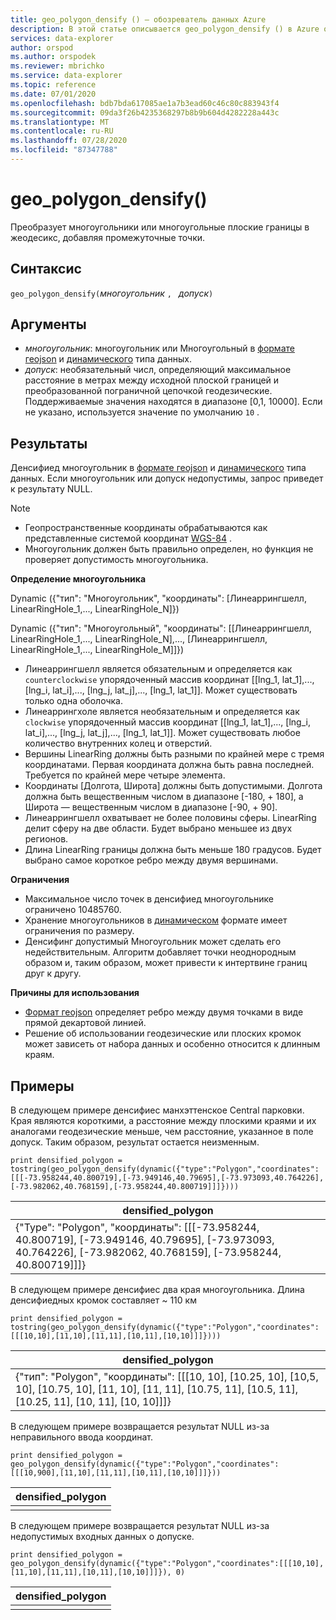 ```yaml
---
title: geo_polygon_densify () — обозреватель данных Azure
description: В этой статье описывается geo_polygon_densify () в Azure обозреватель данных.
services: data-explorer
author: orspod
ms.author: orspodek
ms.reviewer: mbrichko
ms.service: data-explorer
ms.topic: reference
ms.date: 07/01/2020
ms.openlocfilehash: bdb7bda617085ae1a7b3ead60c46c80c883943f4
ms.sourcegitcommit: 09da3f26b4235368297b8b9b604d4282228a443c
ms.translationtype: MT
ms.contentlocale: ru-RU
ms.lasthandoff: 07/28/2020
ms.locfileid: "87347788"
---
```

# <a name="geo_polygon_densify"></a>geo_polygon_densify()

Преобразует многоугольники или многоугольные плоские границы в жеодесикс, добавляя промежуточные точки.

## <a name="syntax"></a>Синтаксис

`geo_polygon_densify(`*многоугольник* `, ` *допуск*`)`

## <a name="arguments"></a>Аргументы

* *многоугольник*: многоугольник или Многоугольный в [формате геоjson](https://tools.ietf.org/html/rfc7946) и [динамического](./scalar-data-types/dynamic.md) типа данных.
* *допуск*: необязательный числ, определяющий максимальное расстояние в метрах между исходной плоской границей и преобразованной пограничной цепочкой геодезические. Поддерживаемые значения находятся в диапазоне [0,1, 10000]. Если не указано, используется значение по умолчанию `10` .

## <a name="returns"></a>Результаты

Денсифиед многоугольник в [формате геоjson](https://tools.ietf.org/html/rfc7946) и [динамического](./scalar-data-types/dynamic.md) типа данных. Если многоугольник или допуск недопустимы, запрос приведет к результату NULL.

> [!NOTE]
> * Геопространственные координаты обрабатываются как представленные системой координат [WGS-84](https://earth-info.nga.mil/GandG/update/index.php?action=home) .
> * Многоугольник должен быть правильно определен, но функция не проверяет допустимость многоугольника.

**Определение многоугольника**

Dynamic ({"тип": "Многоугольник", "координаты": [Линеаррингшелл, LinearRingHole_1,..., LinearRingHole_N]})

Dynamic ({"тип": "Многоугольный", "координаты": [[Линеаррингшелл, LinearRingHole_1,..., LinearRingHole_N],..., [Линеаррингшелл, LinearRingHole_1,..., LinearRingHole_M]]})

* Линеаррингшелл является обязательным и определяется как `counterclockwise` упорядоченный массив координат [[lng_1, lat_1],..., [lng_i, lat_i],..., [lng_j, lat_j],..., [lng_1, lat_1]]. Может существовать только одна оболочка.
* Линеаррингхоле является необязательным и определяется как `clockwise` упорядоченный массив координат [[lng_1, lat_1],..., [lng_i, lat_i],..., [lng_j, lat_j],..., [lng_1, lat_1]]. Может существовать любое количество внутренних колец и отверстий.
* Вершины LinearRing должны быть разными по крайней мере с тремя координатами. Первая координата должна быть равна последней. Требуется по крайней мере четыре элемента.
* Координаты [Долгота, Широта] должны быть допустимыми. Долгота должна быть вещественным числом в диапазоне [-180, + 180], а Широта — вещественным числом в диапазоне [-90, + 90].
* Линеаррингшелл охватывает не более половины сферы. LinearRing делит сферу на две области. Будет выбрано меньшее из двух регионов.
* Длина LinearRing границы должна быть меньше 180 градусов. Будет выбрано самое короткое ребро между двумя вершинами.

**Ограничения**

* Максимальное число точек в денсифиед многоугольнике ограничено 10485760.
* Хранение многоугольников в [динамическом](./scalar-data-types/dynamic.md) формате имеет ограничения по размеру.
* Денсифинг допустимый Многоугольник может сделать его недействительным. Алгоритм добавляет точки неоднородным образом и, таким образом, может привести к интертвине границ друг к другу.

**Причины для использования**

* [Формат геоjson](https://tools.ietf.org/html/rfc7946) определяет ребро между двумя точками в виде прямой декартовой линией.
* Решение об использовании геодезические или плоских кромок может зависеть от набора данных и особенно относится к длинным краям.

## <a name="examples"></a>Примеры

В следующем примере денсифиес манхэттенское Central парковки. Края являются короткими, а расстояние между плоскими краями и их аналогами геодезические меньше, чем расстояние, указанное в поле допуск. Таким образом, результат остается неизменным.

```kusto
print densified_polygon = tostring(geo_polygon_densify(dynamic({"type":"Polygon","coordinates":[[[-73.958244,40.800719],[-73.949146,40.79695],[-73.973093,40.764226],[-73.982062,40.768159],[-73.958244,40.800719]]]})))
```

|densified_polygon|
|---|
|{"Type": "Polygon", "координаты": [[[-73.958244, 40.800719], [-73.949146, 40.79695], [-73.973093, 40.764226], [-73.982062, 40.768159], [-73.958244, 40.800719]]]}|

В следующем примере денсифиес два края многоугольника. Длина денсифиедных кромок составляет ~ 110 км

```kusto
print densified_polygon = tostring(geo_polygon_densify(dynamic({"type":"Polygon","coordinates":[[[10,10],[11,10],[11,11],[10,11],[10,10]]]})))
```

|densified_polygon|
|---|
|{"тип": "Polygon", "координаты": [[[10, 10], [10.25, 10], [10,5, 10], [10.75, 10], [11, 10], [11, 11], [10.75, 11], [10.5, 11], [10.25, 11], [10, 11], [10, 10]]]}|

В следующем примере возвращается результат NULL из-за неправильного ввода координат.

```kusto
print densified_polygon = geo_polygon_densify(dynamic({"type":"Polygon","coordinates":[[[10,900],[11,10],[11,11],[10,11],[10,10]]]}))
```

|densified_polygon|
|---|
||

В следующем примере возвращается результат NULL из-за недопустимых входных данных о допуске.

```kusto
print densified_polygon = geo_polygon_densify(dynamic({"type":"Polygon","coordinates":[[[10,10],[11,10],[11,11],[10,11],[10,10]]]}), 0)
```

|densified_polygon|
|---|
||
